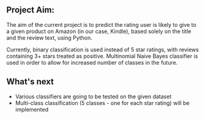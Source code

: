 ## Project Aim:
The aim of the current project is to predict the rating user is likely to give to a given product on Amazon (in our case, Kindle), based solely on the title and the review text, using Python.

Currently, binary classification is used instead of 5 star ratings, with reviews containing 3+ stars treated as positive. Multinomial Naive Bayes classifier is used in order to allow for increased number of classes in the future.

## What's next
* Various classifiers are going to be tested on the given dataset
* Multi-class classification (5 classes - one for each star rating) will be implemented

